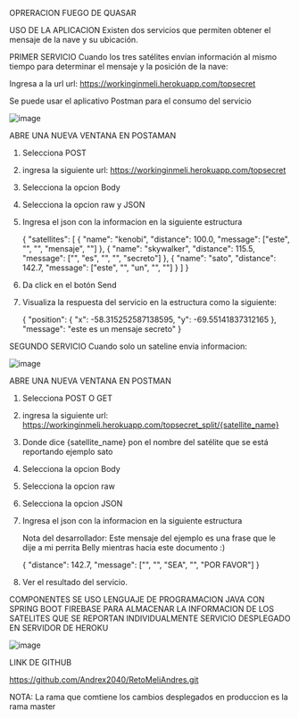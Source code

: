 OPRERACION FUEGO DE QUASAR


USO DE LA APLICACION
Existen dos servicios que permiten obtener el mensaje de la nave y su ubicación.

PRIMER SERVICIO
Cuando los tres satélites envían información al mismo tiempo para determinar el mensaje y la posición de la nave:

Ingresa a la url
url: https://workinginmeli.herokuapp.com/topsecret

Se puede usar el aplicativo Postman para el consumo del servicio



![image](https://user-images.githubusercontent.com/3359026/116325137-146c5680-a787-11eb-9cc2-1dab8391a3cb.png)



ABRE UNA NUEVA VENTANA EN POSTAMAN

1. Selecciona POST
2. ingresa la siguiente url: https://workinginmeli.herokuapp.com/topsecret
3. Selecciona la opcion Body
4. Selecciona la opcion raw y JSON
5. Ingresa el json con la informacion en la siguiente estructura

   {
    "satellites": [
        {
            "name": "kenobi",
            "distance": 100.0,
            "message": ["este", "", "", "mensaje", ""]
        },
        {
            "name": "skywalker",
            "distance": 115.5,
            "message": ["", "es", "", "", "secreto"]
        },
        {
            "name": "sato",
            "distance": 142.7,
            "message": ["este", "", "un", "", ""]
        }
    ]
}

6. Da click en el botón Send
7. Visualiza la respuesta del servicio en la estructura como la siguiente:
   
   {
    "position": {
        "x": -58.315252587138595,
        "y": -69.55141837312165
    },
    "message": "este es un mensaje secreto"
  }


SEGUNDO SERVICIO
Cuando solo un sateline envia informacion:

![image](https://user-images.githubusercontent.com/3359026/116325887-d8d28c00-a788-11eb-8942-1a2eb3e80d81.png)

ABRE UNA NUEVA VENTANA EN POSTMAN

1. Selecciona POST O GET
2. ingresa la siguiente url: https://workinginmeli.herokuapp.com/topsecret_split/{satellite_name}
3. Donde dice {satellite_name} pon el nombre del satélite que se está reportando ejemplo sato
4. Selecciona la opcion Body
5. Selecciona la opcion raw 
6. Selecciona la opcion JSON
7. Ingresa el json con la informacion en la siguiente estructura

   Nota del desarrollador: Este mensaje del ejemplo es una frase que le dije a mi perrita Belly mientras hacia este documento :)
   
   {
    "distance": 142.7,
    "message": ["", "", "SEA", "", "POR FAVOR"]
   }
9. Ver el resultado del servicio.

COMPONENTES
SE USO LENGUAJE DE PROGRAMACION JAVA CON SPRING BOOT
FIREBASE PARA ALMACENAR LA INFORMACION DE LOS SATELITES QUE SE REPORTAN INDIVIDUALMENTE
SERVICIO DESPLEGADO EN SERVIDOR DE HEROKU

![image](https://user-images.githubusercontent.com/3359026/116337628-0840c300-a7a0-11eb-9914-4eb9bda1d51c.png)


LINK DE GITHUB

https://github.com/Andrex2040/RetoMeliAndres.git

NOTA: La rama que comtiene los cambios desplegados en produccion es la rama master

